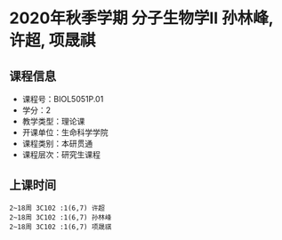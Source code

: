 # 2020年秋季学期 分子生物学II 孙林峰, 许超, 项晟祺






## 课程信息

- 课程号：BIOL5051P.01
- 学分：2
- 教学类型：理论课
- 开课单位：生命科学学院
- 课程类别：本研贯通
- 课程层次：研究生课程

## 上课时间

```
2~18周 3C102 :1(6,7) 许超
2~18周 3C102 :1(6,7) 孙林峰
2~18周 3C102 :1(6,7) 项晟祺
```

